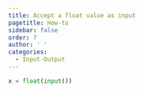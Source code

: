 ```yaml
---
title: Accept a float value as input
pagetitle: How-to
sidebar: false
order: 7
author: ' '
categories:
  - Input-Output
---
```


```python
x = float(input())
```

